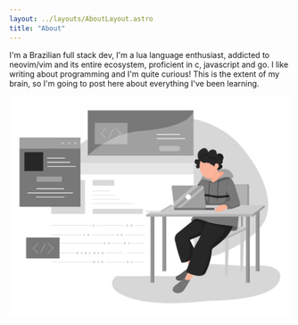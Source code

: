 ```yaml
---
layout: ../layouts/AboutLayout.astro
title: "About"
---
```


I'm a Brazilian full stack dev, I'm a lua language enthusiast, addicted to neovim/vim and its entire ecosystem, proficient in c, javascript and go. I like writing about programming and I'm quite curious! This is the extent of my brain, so I'm going to post here about everything I've been learning.

<div>
  <img src="/assets/dev.svg" class="sm:w-1/2 mx-auto" alt="coding dev illustration">
</div>
